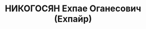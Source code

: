 ---
title: НИКОГОСЯН Ехпае Оганесович (Ехпайр)
description: 'Звание: 13.01.1936 - ст. лейтенант ГБ (ЗСФСР).

  Награды: 22.07.1937 - орден Красной Звезды.

  зам. нач. 4 отдела УГБ НКВД Армянской ССР, уволен 15.11.1937.

  ВК ВС СССР, ВМН. Расстрелян 03.02.1938.'
---
